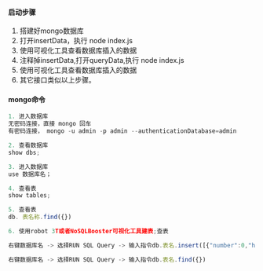 #### 启动步骤

1. 搭建好mongo数据库
2. 打开insertData，执行 node index.js
3. 使用可视化工具查看数据库插入的数据
4. 注释掉insertData,打开queryData,执行 node index.js
5. 使用可视化工具查看数据库插入的数据
6. 其它接口类似以上步骤。

#### mongo命令

```js
1. 进入数据库
无密码连接，直接 mongo 回车
有密码连接， mongo -u admin -p admin --authenticationDatabase=admin

2. 查看数据库
show dbs;

3. 进入数据库
use 数据库名；

4. 查看表
show tables;

5. 查看表
db. 表名称.find({})

6. 使用robot 3T或者NoSQLBooster可视化工具建表;查表

右键数据库名 -> 选择RUN SQL Query -> 输入指令db.表名.insert([{"number":0,"hash":"","bool":true}])

右键数据库名 -> 选择RUN SQL Query -> 输入指令db.表名.find({})
```



